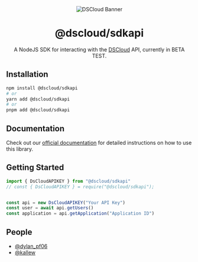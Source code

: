 <div align="center">
  <img alt="DSCloud Banner" src="https://imgur.com/u8CeAlu.png">
</div>

<h1 align="center">@dscloud/sdkapi</h1>

<p align="center">A NodeJS SDK for interacting with the <a href="https://dscloud.pt" target="_blank">DSCloud</a> API, currently in BETA TEST.</p>

## Installation

```bash
npm install @dscloud/sdkapi
# or
yarn add @dscloud/sdkapi
# or
pnpm add @dscloud/sdkapi
```

## Documentation

Check out our [official documentation](https://docs.dscloud.pt/) for detailed instructions on how to use this library.

## Getting Started

```ts
import { DsCloudAPIKEY } from "@dscloud/sdkapi"
// const { DsCloudAPIKEY } = require("@dscloud/sdkapi");


const api = new DsCloudAPIKEY("Your API Key")
const user = await api.getUsers()
const application = api.getApplication("Application ID")
```

## People

- [@dylan_pf06](https://github.com/dylanpf06)
- [@kallew](https://github.com/Kallew-Laugui-Bot)
